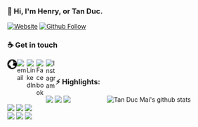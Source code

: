 ### :wave: Hi, I'm Henry, or Tan Duc.

[![Website](https://img.shields.io/website?label=my-website&style=for-the-badge&url=https%3A%2F%2Ftronghieuit.com)](https://tanducmai.com/)
[![Github Follow](https://img.shields.io/github/followers/tanducmai?label=Follow%20Me&style=for-the-badge)](https://github.com/tanducmai)

### :coffee: Get in touch

[<img align="left" alt="website" width="22px" src="https://raw.githubusercontent.com/iconic/open-iconic/master/svg/globe.svg" />][website]
[<img align="left" alt="email" width="22px" src="https://cdn.jsdelivr.net/npm/simple-icons@3.13.0/icons/minutemailer.svg" />][email]
[<img align="left" alt="LinkedIn" width="22px" src="https://cdn.jsdelivr.net/npm/simple-icons@v3/icons/linkedin.svg" />][linkedin]
[<img align="left" alt="Facebook" width="22px" src="https://cdn.jsdelivr.net/npm/simple-icons@3.13.0/icons/facebook.svg" />][facebook]
[<img align="left" alt="Instagram" width="22px" src="https://cdn.jsdelivr.net/npm/simple-icons@v3/icons/instagram.svg" />][instagram]

<br />

### :zap: Highlights:

<p>
  <a href="https://github.com/tanducmai">
    <img width="55%" align="right" alt="Tan Duc Mai's github stats" src="https://github-readme-stats.vercel.app/api?username=tanducmai&show_icons=true&hide_border=true&count_private=true&bg_color=161b22&icon_color=79c0ff&text_color=c9d1d9&title_color=79c0ff" />
  </a>
  <code><img width="10%" src="https://www.vectorlogo.zone/logos/python/python-ar21.svg"></code>
  <code><img width="10%" src="https://www.vectorlogo.zone/logos/w3_html5/w3_html5-ar21.svg"></code>
  <code><img width="10%" src="https://www.vectorlogo.zone/logos/w3_css/w3_css-ar21.svg"></code>
  <br />
  <code><img width="10%" src="https://www.vectorlogo.zone/logos/ubuntu/ubuntu-ar21.svg"></code>
  <code><img width="10%" src="https://www.vectorlogo.zone/logos/centos/centos-ar21.svg"></code>
  <code><img width="10%" src="https://www.vectorlogo.zone/logos/virtualbox/virtualbox-ar21.svg"></code>
  <br />
  <code><img width="10%" src="https://www.vectorlogo.zone/logos/git-scm/git-scm-ar21.svg"></code>
  <code><img width="10%" src="https://www.vectorlogo.zone/logos/wireshark/wireshark-ar21.svg"></code>
  <code><img width="10%" src="https://www.vectorlogo.zone/logos/curl_haxx/curl_haxx-ar21.svg"></code>
</p>

[website]: https://tanducmai.com/
[email]: mailto:tan.duc.work@gmail.com
[linkedin]: https://www.linkedin.com/in/tanducmai/
[facebook]: https://fb.me/henry.mai.372/
[instagram]: https://www.instagram.com/henry.maii/
